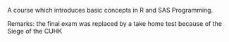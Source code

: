 A course which introduces basic concepts in R and SAS Programming.

Remarks: the final exam was replaced by a take home test because of the Siege of the CUHK
